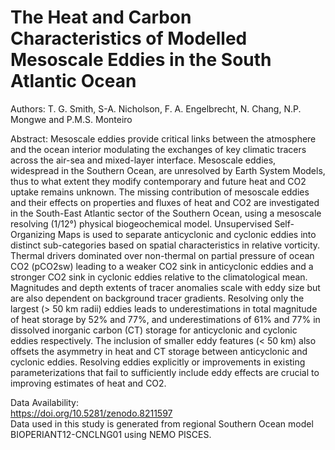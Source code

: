 # The Heat and Carbon Characteristics of Modelled Mesoscale Eddies in the South Atlantic Ocean

Authors: T. G. Smith, S-A. Nicholson, F. A. Engelbrecht, N. Chang, N.P. Mongwe and P.M.S. Monteiro

Abstract:
Mesoscale eddies provide critical links between the atmosphere and the ocean interior modulating the exchanges of key climatic tracers across the air-sea and mixed-layer interface. Mesoscale eddies, widespread in the Southern Ocean, are unresolved by Earth System Models, thus to what extent they modify contemporary and future heat and CO2 uptake remains unknown. The missing contribution of mesoscale eddies and their effects on properties and fluxes of heat and CO2 are investigated in the South-East Atlantic sector of the Southern Ocean, using a mesoscale resolving (1/12°) physical biogeochemical model. Unsupervised Self-Organizing Maps is used to separate anticyclonic and cyclonic eddies into distinct sub-categories based on spatial characteristics in relative vorticity. Thermal drivers dominated over non-thermal on partial pressure of ocean CO2 (pCO2sw) leading to a weaker CO2 sink in anticyclonic eddies and a stronger CO2 sink in cyclonic eddies relative to the climatological mean. Magnitudes and depth extents of tracer anomalies scale with eddy size but are also dependent on background tracer gradients. Resolving only the largest (> 50 km radii) eddies leads to underestimations in total magnitude of heat storage by 52% and 77%, and underestimations of 61% and 77% in dissolved inorganic carbon (CT) storage for anticyclonic and cyclonic eddies respectively. The inclusion of smaller eddy features (< 50 km) also offsets the asymmetry in heat and CT storage between anticyclonic and cyclonic eddies. Resolving eddies explicitly or improvements in existing parameterizations that fail to sufficiently include eddy effects are crucial to improving estimates of heat and CO2. 

Data Availability: <br>
https://doi.org/10.5281/zenodo.8211597 <br>
Data used in this study is generated from regional Southern Ocean model BIOPERIANT12-CNCLNG01 using NEMO PISCES. 




